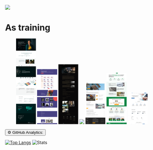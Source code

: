 <p align="left">
  <a href="https://skillicons.dev">
    <img src="https://skillicons.dev/icons?i=html,css,js,react,figma,ps,cpp" />
  </a>
</p>

<h1>As training</h1>
<p align="center">
  <img src="https://github.com/rosh1ajin/rosh1ajin/blob/main/recediviz1.png" width="13%"/>
  <img src="https://github.com/rosh1ajin/rosh1ajin/blob/main/sneakshop.png" width="13%"/>
  <img src="https://github.com/rosh1ajin/rosh1ajin/blob/main/game.png" width="13%"/> 
  <img src="https://github.com/rosh1ajin/rosh1ajin/blob/main/lago.png" width="13%"/> 
  <img src="https://github.com/rosh1ajin/rosh1ajin/blob/main/evkl.png" width="13%"/> 
  <img src="https://github.com/rosh1ajin/rosh1ajin/blob/main/part.png" width="13%"/> 
  <img src="https://github.com/rosh1ajin/rosh1ajin/blob/main/lion.png" width="13%"/>
</p>

<button id="toggleButton">⚙️ GitHub Analytics:</button>
<div id="githubSection" style="display: none;">
[![Top Langs](https://github-readme-stats.vercel.app/api/top-langs/?username=rosh1ajin)](https://github.com/rosh1ajin/github-readme-stats)
![Stats](https://github-readme-stats.vercel.app/api?username=rosh1ajin&hide=contribs,prs)
</div>

<script>
document.getElementById('toggleButton').addEventListener('click', function() {
    var githubSection = document.getElementById('githubSection');
    if (githubSection.style.display === 'none') {
        githubSection.style.display = 'block';
    } else {
        githubSection.style.display = 'none';
    }
});
</script>
[![Top Langs](https://github-readme-stats.vercel.app/api/top-langs/?username=rosh1ajin)](https://github.com/rosh1ajin/github-readme-stats)
![Stats](https://github-readme-stats.vercel.app/api?username=rosh1ajin&hide=contribs,prs)

